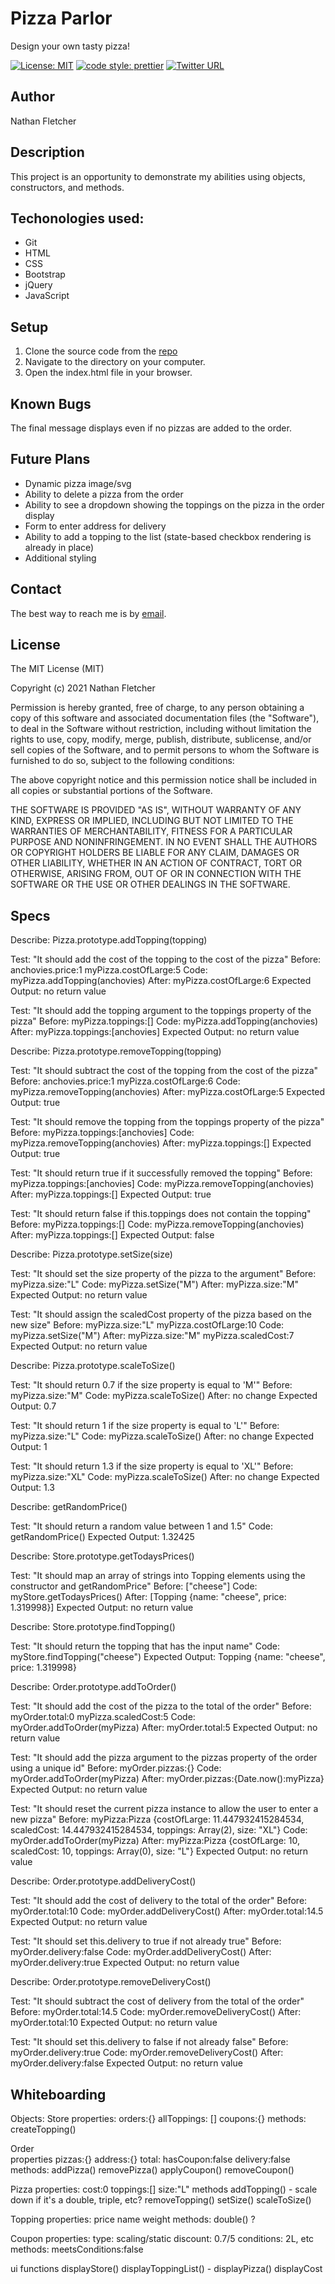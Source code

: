 # Pizza Parlor
Design your own tasty pizza!

[![License: MIT](https://img.shields.io/badge/License-MIT-yellow.svg)](https://opensource.org/licenses/MIT)
[![code style: prettier](https://img.shields.io/badge/code_style-prettier-ff69b4.svg?style=flat-square)](https://github.com/prettier/prettier)
[![Twitter URL](https://img.shields.io/twitter/url/https/twitter.com/nathan_fletcher.svg?style=social&label=Follow%20%40nathan_fletcher)](https://twitter.com/nathan_fletcher)

## Author

Nathan Fletcher

## Description

This project is an opportunity to demonstrate my abilities using objects, constructors, and methods.

## Techonologies used:

- Git
- HTML
- CSS
- Bootstrap
- jQuery
- JavaScript

## Setup

1. Clone the source code from the [repo](https://github.com/nathanfletch/pizza-parlor)
2. Navigate to the directory on your computer.
3. Open the index.html file in your browser.


## Known Bugs

The final message displays even if no pizzas are added to the order.

## Future Plans

- Dynamic pizza image/svg
- Ability to delete a pizza from the order
- Ability to see a dropdown showing the toppings on the pizza in the order display
- Form to enter address for delivery
- Ability to add a topping to the list (state-based checkbox rendering is already in place)
- Additional styling

## Contact

The best way to reach me is by [email](mailto:nathan.fletcher@gmail.com).

## License

The MIT License (MIT)

Copyright (c) 2021 Nathan Fletcher

Permission is hereby granted, free of charge, to any person obtaining a copy of this software and associated documentation files (the "Software"), to deal in the Software without restriction, including without limitation the rights to use, copy, modify, merge, publish, distribute, sublicense, and/or sell copies of the Software, and to permit persons to whom the Software is furnished to do so, subject to the following conditions:

The above copyright notice and this permission notice shall be included in all copies or substantial portions of the Software.

THE SOFTWARE IS PROVIDED "AS IS", WITHOUT WARRANTY OF ANY KIND, EXPRESS OR IMPLIED, INCLUDING BUT NOT LIMITED TO THE WARRANTIES OF MERCHANTABILITY, FITNESS FOR A PARTICULAR PURPOSE AND NONINFRINGEMENT. IN NO EVENT SHALL THE AUTHORS OR COPYRIGHT HOLDERS BE LIABLE FOR ANY CLAIM, DAMAGES OR OTHER LIABILITY, WHETHER IN AN ACTION OF CONTRACT, TORT OR OTHERWISE, ARISING FROM, OUT OF OR IN CONNECTION WITH THE SOFTWARE OR THE USE OR OTHER DEALINGS IN THE SOFTWARE.

## Specs

Describe: Pizza.prototype.addTopping(topping)

Test: "It should add the cost of the topping to the cost of the pizza"
Before: anchovies.price:1
myPizza.costOfLarge:5
Code: myPizza.addTopping(anchovies)
After: myPizza.costOfLarge:6
Expected Output: no return value

Test: "It should add the topping argument to the toppings property of the pizza"
Before: myPizza.toppings:[]
Code: myPizza.addTopping(anchovies)
After: myPizza.toppings:[anchovies]
Expected Output: no return value


Describe: Pizza.prototype.removeTopping(topping)

Test: "It should subtract the cost of the topping from the cost of the pizza"
Before: anchovies.price:1
myPizza.costOfLarge:6
Code: myPizza.removeTopping(anchovies)
After: myPizza.costOfLarge:5
Expected Output: true

Test: "It should remove the topping from the toppings property of the pizza"
Before: myPizza.toppings:[anchovies]
Code: myPizza.removeTopping(anchovies)
After: myPizza.toppings:[]
Expected Output: true

Test: "It should return true if it successfully removed the topping"
Before: myPizza.toppings:[anchovies]
Code: myPizza.removeTopping(anchovies)
After: myPizza.toppings:[]
Expected Output: true

Test: "It should return false if this.toppings does not contain the topping"
Before: myPizza.toppings:[]
Code: myPizza.removeTopping(anchovies)
After: myPizza.toppings:[]
Expected Output: false


Describe: Pizza.prototype.setSize(size)

Test: "It should set the size property of the pizza to the argument"
Before: myPizza.size:"L"
Code: myPizza.setSize("M")
After: myPizza.size:"M"
Expected Output: no return value

Test: "It should assign the scaledCost property of the pizza based on the new size"
Before: myPizza.size:"L"
myPizza.costOfLarge:10
Code: myPizza.setSize("M")
After: myPizza.size:"M"
myPizza.scaledCost:7
Expected Output: no return value


Describe: Pizza.prototype.scaleToSize()

Test: "It should return 0.7 if the size property is equal to 'M'"
Before: myPizza.size:"M"
Code: myPizza.scaleToSize()
After: no change
Expected Output: 0.7

Test: "It should return 1 if the size property is equal to 'L'"
Before: myPizza.size:"L"
Code: myPizza.scaleToSize()
After: no change
Expected Output: 1

Test: "It should return 1.3 if the size property is equal to 'XL'"
Before: myPizza.size:"XL"
Code: myPizza.scaleToSize()
After: no change
Expected Output: 1.3


Describe: getRandomPrice()

Test: "It should return a random value between 1 and 1.5"
Code: getRandomPrice()
Expected Output: 1.32425

Describe: Store.prototype.getTodaysPrices()

Test: "It should map an array of strings into Topping elements using the constructor and getRandomPrice"
Before: ["cheese"]
Code: myStore.getTodaysPrices()
After: [Topping {name: "cheese", price: 1.319998}]
Expected Output: no return value

Describe: Store.prototype.findTopping()

Test: "It should return the topping that has the input name"
Code: myStore.findTopping("cheese")
Expected Output: Topping {name: "cheese", price: 1.319998}

Describe: Order.prototype.addToOrder()

Test: "It should add the cost of the pizza to the total of the order"
Before: myOrder.total:0
myPizza.scaledCost:5
Code: myOrder.addToOrder(myPizza)
After: myOrder.total:5
Expected Output: no return value

Test: "It should add the pizza argument to the pizzas property of the order using a unique id"
Before: myOrder.pizzas:{}
Code: myOrder.addToOrder(myPizza)
After: myOrder.pizzas:{Date.now():myPizza}
Expected Output: no return value

Test: "It should reset the current pizza instance to allow the user to enter a new pizza"
Before: myPizza:Pizza {costOfLarge: 11.447932415284534, scaledCost: 14.447932415284534, toppings: Array(2), size: "XL"}
Code: myOrder.addToOrder(myPizza)
After: myPizza:Pizza {costOfLarge: 10, scaledCost: 10, toppings: Array(0), size: "L"}
Expected Output: no return value

Describe: Order.prototype.addDeliveryCost()

Test: "It should add the cost of delivery to the total of the order"
Before: myOrder.total:10
Code: myOrder.addDeliveryCost()
After: myOrder.total:14.5
Expected Output: no return value

Test: "It should set this.delivery to true if not already true"
Before: myOrder.delivery:false
Code: myOrder.addDeliveryCost()
After: myOrder.delivery:true
Expected Output: no return value

Describe: Order.prototype.removeDeliveryCost()

Test: "It should subtract the cost of delivery from the total of the order"
Before: myOrder.total:14.5
Code: myOrder.removeDeliveryCost()
After: myOrder.total:10
Expected Output: no return value

Test: "It should set this.delivery to false if not already false"
Before: myOrder.delivery:true
Code: myOrder.removeDeliveryCost()
After: myOrder.delivery:false
Expected Output: no return value

## Whiteboarding

Objects: 
Store
  properties:
    orders:{}
    allToppings: []
    coupons:{}
    <!-- totalRevenue: -->
  methods:
    createTopping()
    
Order    
  properties
    pizzas:{}
    address:{}
    total:
    hasCoupon:false
    delivery:false
  methods:
    addPizza()
    removePizza()
    applyCoupon()
    removeCoupon()

Pizza 
  properties:
    cost:0
    toppings:[]
    size:"L"
  methods
    addTopping() - scale down if it's a double, triple, etc?
    removeTopping()
    setSize()
    scaleToSize()

Topping
  properties: 
    price
    name
    weight
  methods:
    double() ?

Coupon
  properties:
    type: scaling/static
    discount: 0.7/5
    conditions: 2L, etc
  methods:
    meetsConditions:false
  

ui functions
  displayStore()
    displayToppingList() - 
  displayPizza()
  displayCost

